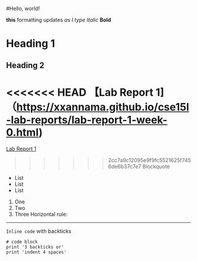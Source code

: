 #Hello, world!

**this** formatting updates _as I type_
*Italic*
**Bold**
# Heading 1
## Heading 2
<<<<<<< HEAD
【Lab Report 1]（https://xxannama.github.io/cse15l-lab-reports/lab-report-1-week-0.html)
=======
[Lab Report 1](https://xxannama.github.io/cse15l-lab-reports/lab-report-1-week-0.html)
>>>>>>> 2cc7a9c12095e9f9fc5521625f7456de6b37c7e7
> Blockquote
* List
* List
* List
1. One
2. Two
3. Three
Horizontal rule:
---
`Inline code` with backticks
```
# code block
print '3 backticks or'
print 'indent 4 spaces'
```
